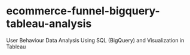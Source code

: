 # ecommerce-funnel-bigquery-tableau-analysis
User Behaviour Data Analysis Using SQL (BigQuery) and Visualization in Tableau
